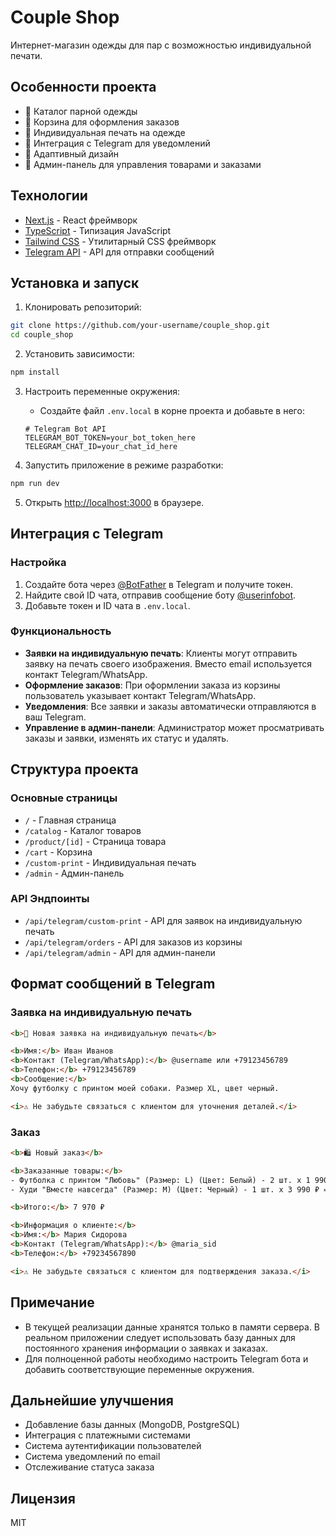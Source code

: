 # Couple Shop

Интернет-магазин одежды для пар с возможностью индивидуальной печати.

## Особенности проекта

- 👕 Каталог парной одежды
- 🛒 Корзина для оформления заказов
- 🎨 Индивидуальная печать на одежде
- 💬 Интеграция с Telegram для уведомлений
- 📱 Адаптивный дизайн
- 👤 Админ-панель для управления товарами и заказами

## Технологии

- [Next.js](https://nextjs.org/) - React фреймворк
- [TypeScript](https://www.typescriptlang.org/) - Типизация JavaScript
- [Tailwind CSS](https://tailwindcss.com/) - Утилитарный CSS фреймворк
- [Telegram API](https://core.telegram.org/bots/api) - API для отправки сообщений

## Установка и запуск

1. Клонировать репозиторий:
```bash
git clone https://github.com/your-username/couple_shop.git
cd couple_shop
```

2. Установить зависимости:
```bash
npm install
```

3. Настроить переменные окружения:
   - Создайте файл `.env.local` в корне проекта и добавьте в него:
   ```
   # Telegram Bot API
   TELEGRAM_BOT_TOKEN=your_bot_token_here
   TELEGRAM_CHAT_ID=your_chat_id_here
   ```

4. Запустить приложение в режиме разработки:
```bash
npm run dev
```

5. Открыть [http://localhost:3000](http://localhost:3000) в браузере.

## Интеграция с Telegram

### Настройка

1. Создайте бота через [@BotFather](https://t.me/BotFather) в Telegram и получите токен.
2. Найдите свой ID чата, отправив сообщение боту [@userinfobot](https://t.me/userinfobot).
3. Добавьте токен и ID чата в `.env.local`.

### Функциональность

- **Заявки на индивидуальную печать**: Клиенты могут отправить заявку на печать своего изображения. Вместо email используется контакт Telegram/WhatsApp.
- **Оформление заказов**: При оформлении заказа из корзины пользователь указывает контакт Telegram/WhatsApp.
- **Уведомления**: Все заявки и заказы автоматически отправляются в ваш Telegram.
- **Управление в админ-панели**: Администратор может просматривать заказы и заявки, изменять их статус и удалять.

## Структура проекта

### Основные страницы

- `/` - Главная страница
- `/catalog` - Каталог товаров
- `/product/[id]` - Страница товара
- `/cart` - Корзина
- `/custom-print` - Индивидуальная печать
- `/admin` - Админ-панель

### API Эндпоинты

- `/api/telegram/custom-print` - API для заявок на индивидуальную печать
- `/api/telegram/orders` - API для заказов из корзины
- `/api/telegram/admin` - API для админ-панели

## Формат сообщений в Telegram

### Заявка на индивидуальную печать

```html
<b>🎨 Новая заявка на индивидуальную печать</b>

<b>Имя:</b> Иван Иванов
<b>Контакт (Telegram/WhatsApp):</b> @username или +79123456789
<b>Телефон:</b> +79123456789
<b>Сообщение:</b>
Хочу футболку с принтом моей собаки. Размер XL, цвет черный.

<i>⚠️ Не забудьте связаться с клиентом для уточнения деталей.</i>
```

### Заказ

```html
<b>🛍 Новый заказ</b>

<b>Заказанные товары:</b>
- Футболка с принтом "Любовь" (Размер: L) (Цвет: Белый) - 2 шт. x 1 990 ₽ = 3 980 ₽
- Худи "Вместе навсегда" (Размер: M) (Цвет: Черный) - 1 шт. x 3 990 ₽ = 3 990 ₽

<b>Итого:</b> 7 970 ₽

<b>Информация о клиенте:</b>
<b>Имя:</b> Мария Сидорова
<b>Контакт (Telegram/WhatsApp):</b> @maria_sid
<b>Телефон:</b> +79234567890

<i>⚠️ Не забудьте связаться с клиентом для подтверждения заказа.</i>
```

## Примечание

- В текущей реализации данные хранятся только в памяти сервера. В реальном приложении следует использовать базу данных для постоянного хранения информации о заявках и заказах.
- Для полноценной работы необходимо настроить Telegram бота и добавить соответствующие переменные окружения.

## Дальнейшие улучшения

- Добавление базы данных (MongoDB, PostgreSQL)
- Интеграция с платежными системами
- Система аутентификации пользователей
- Система уведомлений по email
- Отслеживание статуса заказа

## Лицензия

MIT
